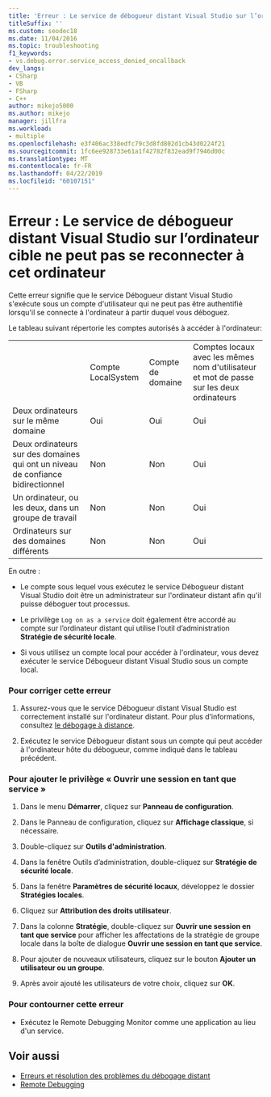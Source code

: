 ```yaml
---
title: 'Erreur : Le service de débogueur distant Visual Studio sur l’ordinateur cible ne peut pas se reconnecter à cet ordinateur'
titleSuffix: ''
ms.custom: seodec18
ms.date: 11/04/2016
ms.topic: troubleshooting
f1_keywords:
- vs.debug.error.service_access_denied_oncallback
dev_langs:
- CSharp
- VB
- FSharp
- C++
author: mikejo5000
ms.author: mikejo
manager: jillfra
ms.workload:
- multiple
ms.openlocfilehash: e3f406ac338edfc79c3d8fd802d1cb43d0224f21
ms.sourcegitcommit: 1fc6ee928733e61a1f42782f832ead9f7946d00c
ms.translationtype: MT
ms.contentlocale: fr-FR
ms.lasthandoff: 04/22/2019
ms.locfileid: "60107151"
---
```

# <a name="error-the-visual-studio-remote-debugger-service-on-the-target-computer-cannot-connect-back-to-this-computer"></a>Erreur : Le service de débogueur distant Visual Studio sur l’ordinateur cible ne peut pas se reconnecter à cet ordinateur
Cette erreur signifie que le service Débogueur distant Visual Studio s'exécute sous un compte d'utilisateur qui ne peut pas être authentifié lorsqu'il se connecte à l'ordinateur à partir duquel vous déboguez.

 Le tableau suivant répertorie les comptes autorisés à accéder à l'ordinateur:

|||||
|-|-|-|-|
||Compte LocalSystem|Compte de domaine|Comptes locaux avec les mêmes nom d'utilisateur et mot de passe sur les deux ordinateurs|
|Deux ordinateurs sur le même domaine|Oui|Oui|Oui|
|Deux ordinateurs sur des domaines qui ont un niveau de confiance bidirectionnel|Non|Non|Oui|
|Un ordinateur, ou les deux, dans un groupe de travail|Non|Non|Oui|
|Ordinateurs sur des domaines différents|Non|Non|Oui|

 En outre :

- Le compte sous lequel vous exécutez le service Débogueur distant Visual Studio doit être un administrateur sur l'ordinateur distant afin qu'il puisse déboguer tout processus.

- Le privilège `Log on as a service` doit également être accordé au compte sur l’ordinateur distant qui utilise l’outil d’administration **Stratégie de sécurité locale**.

- Si vous utilisez un compte local pour accéder à l'ordinateur, vous devez exécuter le service Débogueur distant Visual Studio sous un compte local.

### <a name="to-correct-this-error"></a>Pour corriger cette erreur

1. Assurez-vous que le service Débogueur distant Visual Studio est correctement installé sur l'ordinateur distant. Pour plus d’informations, consultez [le débogage à distance](../debugger/remote-debugging.md).

2. Exécutez le service Débogueur distant sous un compte qui peut accéder à l'ordinateur hôte du débogueur, comme indiqué dans le tableau précédent.

### <a name="to-add-log-on-as-a-service-privilege"></a>Pour ajouter le privilège « Ouvrir une session en tant que service »

1. Dans le menu **Démarrer**, cliquez sur **Panneau de configuration**.

2. Dans le Panneau de configuration, cliquez sur **Affichage classique**, si nécessaire.

3. Double-cliquez sur **Outils d'administration**.

4. Dans la fenêtre Outils d’administration, double-cliquez sur **Stratégie de sécurité locale**.

5. Dans la fenêtre **Paramètres de sécurité locaux**, développez le dossier **Stratégies locales**.

6. Cliquez sur **Attribution des droits utilisateur**.

7. Dans la colonne **Stratégie**, double-cliquez sur **Ouvrir une session en tant que service** pour afficher les affectations de la stratégie de groupe locale dans la boîte de dialogue **Ouvrir une session en tant que service**.

8. Pour ajouter de nouveaux utilisateurs, cliquez sur le bouton **Ajouter un utilisateur ou un groupe**.

9. Après avoir ajouté les utilisateurs de votre choix, cliquez sur **OK**.

### <a name="to-work-around-this-error"></a>Pour contourner cette erreur

- Exécutez le Remote Debugging Monitor comme une application au lieu d'un service.

## <a name="see-also"></a>Voir aussi
- [Erreurs et résolution des problèmes du débogage distant](../debugger/remote-debugging-errors-and-troubleshooting.md)
- [Remote Debugging](../debugger/remote-debugging.md)